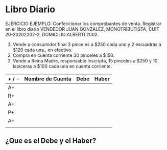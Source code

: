 # Libro Diario

EJERCICIO EJEMPLO: Confeccionar los comprobantes de venta. Registrar en el libro diario 
VENDEDOR JUAN GONZALEZ, MONOTRIBUTISTA, CUIT 20-20202202-2, DOMICILIO:ALBERTI 2002. 
1. Vende a consumidor final 3 pinceles a $250 cada uno y 2 escuadras a $120 cada una., en efectivo.
2. Compra en cuenta corriente 30 pinceles a $150.
3. Vende a Reina Madre, responsable Inscripta, 15 pinceles a $250 y 10 lapiceras a $100 cada una en cuenta corriente.

| + / - | Nombre de Cuenta | Debe | Haber |
| ----- | ---------------- | ---- | ----- |
| A+    |                  |      |       |
| R+    |                  |      |       |
| A+    |                  |      |       |
| P+    |                  |      |       |
| A+    |                  |      |       |
|       |                  |      |       |

## ¿Que es el Debe y el Haber?
